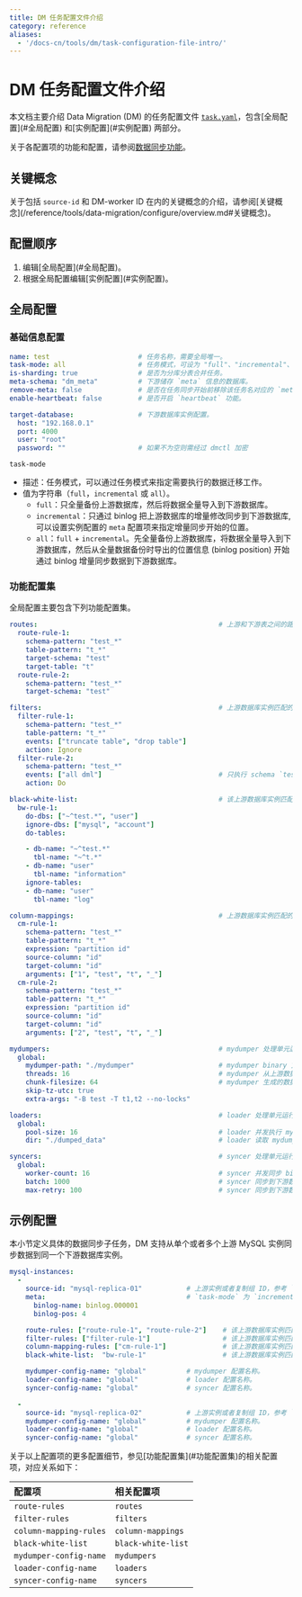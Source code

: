 ```yaml
---
title: DM 任务配置文件介绍
category: reference
aliases:
  - '/docs-cn/tools/dm/task-configuration-file-intro/'
---
```


# DM 任务配置文件介绍

本文档主要介绍 Data Migration (DM) 的任务配置文件 [`task.yaml`](https://github.com/pingcap/dm/blob/master/dm/master/task.yaml)，包含\[全局配置\](#全局配置) 和\[实例配置\](#实例配置) 两部分。

关于各配置项的功能和配置，请参阅[数据同步功能](/reference/tools/data-migration/features/overview.md)。

## 关键概念

关于包括 `source-id` 和 DM-worker ID 在内的关键概念的介绍，请参阅\[关键概念\](/reference/tools/data-migration/configure/overview.md#关键概念)。

## 配置顺序

1. 编辑\[全局配置\](#全局配置)。
2. 根据全局配置编辑\[实例配置\](#实例配置)。

## 全局配置

### 基础信息配置

```yaml
name: test                      # 任务名称，需要全局唯一。
task-mode: all                  # 任务模式，可设为 "full"、"incremental"、"all"。
is-sharding: true               # 是否为分库分表合并任务。
meta-schema: "dm_meta"          # 下游储存 `meta` 信息的数据库。
remove-meta: false              # 是否在任务同步开始前移除该任务名对应的 `meta`（`checkpoint` 和 `onlineddl`）。
enable-heartbeat: false         # 是否开启 `heartbeat` 功能。

target-database:                # 下游数据库实例配置。
  host: "192.168.0.1"
  port: 4000
  user: "root"
  password: ""                  # 如果不为空则需经过 dmctl 加密
```

`task-mode`

- 描述：任务模式，可以通过任务模式来指定需要执行的数据迁移工作。
- 值为字符串（`full`，`incremental` 或 `all`）。 
    - `full`：只全量备份上游数据库，然后将数据全量导入到下游数据库。
    - `incremental`：只通过 binlog 把上游数据库的增量修改同步到下游数据库, 可以设置实例配置的 `meta` 配置项来指定增量同步开始的位置。
    - `all`：`full` + `incremental`。先全量备份上游数据库，将数据全量导入到下游数据库，然后从全量数据备份时导出的位置信息 (binlog position) 开始通过 binlog 增量同步数据到下游数据库。

### 功能配置集

全局配置主要包含下列功能配置集。

```yaml
routes:                                             # 上游和下游表之间的路由 table routing 规则集。
  route-rule-1:
    schema-pattern: "test_*"
    table-pattern: "t_*"
    target-schema: "test"
    target-table: "t"
  route-rule-2:
    schema-pattern: "test_*"
    target-schema: "test"

filters:                                            # 上游数据库实例匹配的表的 binlog event filter 规则集。
  filter-rule-1:
    schema-pattern: "test_*"
    table-pattern: "t_*"
    events: ["truncate table", "drop table"]
    action: Ignore
  filter-rule-2:
    schema-pattern: "test_*"
    events: ["all dml"]                             # 只执行 schema `test_*` 下面所有的 DML event。
    action: Do

black-white-list:                                   # 该上游数据库实例匹配的表的 black & white list 过滤规则集。
  bw-rule-1:
    do-dbs: ["~^test.*", "user"]
    ignore-dbs: ["mysql", "account"]
    do-tables:

    - db-name: "~^test.*"
      tbl-name: "~^t.*"
    - db-name: "user"
      tbl-name: "information"
    ignore-tables:
    - db-name: "user"
      tbl-name: "log"

column-mappings:                                    # 上游数据库实例匹配的表的 column mapping 规则集。
  cm-rule-1:
    schema-pattern: "test_*"
    table-pattern: "t_*"
    expression: "partition id"
    source-column: "id"
    target-column: "id"
    arguments: ["1", "test", "t", "_"]
  cm-rule-2:
    schema-pattern: "test_*"
    table-pattern: "t_*"
    expression: "partition id"
    source-column: "id"
    target-column: "id"
    arguments: ["2", "test", "t", "_"]

mydumpers:                                          # mydumper 处理单元运行配置参数。
  global:
    mydumper-path: "./mydumper"                     # mydumper binary 文件地址，这个无需设置，会由 Ansible 部署程序自动生成。
    threads: 16                                     # mydumper 从上游数据库实例导出数据的线程数量。
    chunk-filesize: 64                              # mydumper 生成的数据文件大小，单位为 MB。
    skip-tz-utc: true
    extra-args: "-B test -T t1,t2 --no-locks"

loaders:                                            # loader 处理单元运行配置参数。
  global:
    pool-size: 16                                   # loader 并发执行 mydumper 的 SQL 文件的线程数量。
    dir: "./dumped_data"                            # loader 读取 mydumper 输出文件的地址，同实例对应的不同任务必须不同（mydumper 会根据这个地址输出 SQL 文件）。

syncers:                                            # syncer 处理单元运行配置参数。
  global:
    worker-count: 16                                # syncer 并发同步 binlog event 的线程数量。
    batch: 1000                                     # syncer 同步到下游数据库的一个事务批次 SQL 语句数。
    max-retry: 100                                  # syncer 同步到下游数据库出错的事务的重试次数（仅限于 DML 操作）。
```

## 示例配置

本小节定义具体的数据同步子任务，DM 支持从单个或者多个上游 MySQL 实例同步数据到同一个下游数据库实例。

```yaml
mysql-instances:
  -
    source-id: "mysql-replica-01"           # 上游实例或者复制组 ID，参考 `inventory.ini` 的 `source_id` 或者 `dm-master.toml` 的 `source-id` 配置。
    meta:                                   # `task-mode` 为 `incremental` 且下游数据库的 `checkpoint` 不存在时 binlog 同步开始的位置; 如果 checkpoint 存在，则以 `checkpoint` 为准。
      binlog-name: binlog.000001
      binlog-pos: 4

    route-rules: ["route-rule-1", "route-rule-2"]    # 该上游数据库实例匹配的表到下游数据库的 table routing 规则名称。
    filter-rules: ["filter-rule-1"]                  # 该上游数据库实例匹配的表的 binlog event filter 规则名称。
    column-mapping-rules: ["cm-rule-1"]              # 该上游数据库实例匹配的表的 column mapping 规则名称。
    black-white-list:  "bw-rule-1"                   # 该上游数据库实例匹配的表的 black & white list 过滤规则名称。

    mydumper-config-name: "global"          # mydumper 配置名称。
    loader-config-name: "global"            # loader 配置名称。
    syncer-config-name: "global"            # syncer 配置名称。

  -
    source-id: "mysql-replica-02"           # 上游实例或者复制组 ID，参考 `inventory.ini` 的 `source_id` 或者 `dm-master.toml` 的 `source-id` 配置。
    mydumper-config-name: "global"          # mydumper 配置名称。
    loader-config-name: "global"            # loader 配置名称。
    syncer-config-name: "global"            # syncer 配置名称。
```

关于以上配置项的更多配置细节，参见\[功能配置集\](#功能配置集)的相关配置项，对应关系如下：

| 配置项                    | 相关配置项              |
|:---------------------- |:------------------ |
| `route-rules`          | `routes`           |
| `filter-rules`         | `filters`          |
| `column-mapping-rules` | `column-mappings`  |
| `black-white-list`     | `black-white-list` |
| `mydumper-config-name` | `mydumpers`        |
| `loader-config-name`   | `loaders`          |
| `syncer-config-name`   | `syncers`          |